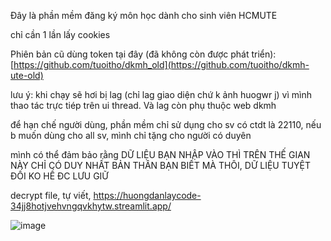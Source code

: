  Đây là phần mềm đăng ký môn học dành cho sinh viên HCMUTE
 
chỉ cần 1 lần lấy cookies

Phiên bản cũ dùng token tại đây (đã không còn được phát triển): [https://github.com/tuoitho/dkmh_old](https://github.com/tuoitho/dkmh-ute-old)

lưu ý: khi chạy sẽ hơi bị lag (chỉ lag giao diện chứ k ảnh huogwr j) vì mình thao tác trực tiép trên ui thread. Và lag còn phụ thuộc web dkmh

để hạn chế người dùng, phần mềm chỉ sử dụng cho sv có ctdt là 22110, nếu b muốn dùng cho all sv, mình chỉ tặng cho người có duyên

mình có thể đảm bảo rằng DỮ LIỆU BẠN NHẬP VÀO THÌ TRÊN THẾ GIAN NÀY CHỈ CÓ DUY NHẤT BẢN THÂN BẠN BIẾT MÀ THÔI, DỮ LIỆU TUYỆT ĐỐI KO HỀ ĐC LƯU GIỮ


decrypt file, tự viết, https://huongdanlaycode-34jj8hotjvehvngqvkhytw.streamlit.app/


![image](https://github.com/tuoitho/dkmh2025/assets/135036590/9520820f-c302-415c-88df-bcdd4d5c359a)
